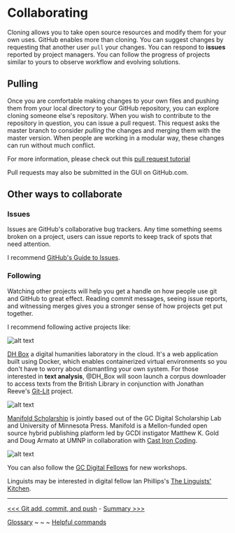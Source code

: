 # Collaborating

Cloning allows you to take open source resources and modify them for your own uses. GitHub enables more than cloning. You can suggest changes by requesting that another user `pull` your changes. You can respond to **issues** reported by project managers. You can follow the progress of projects similar to yours to observe workflow and evolving solutions.

## Pulling

Once you are comfortable making changes to your own files and pushing them from your local directory to your GitHub repository, you can explore cloning someone else's repository. When you wish to contribute to the repository in question, you can issue a pull request. This request asks the master branch to consider *pulling* the changes and merging them with the master version. When people are working in a modular way, these changes can run without much conflict.  

For more information, please check out this [pull request tutorial](http://yangsu.github.io/pull-request-tutorial/)

Pull requests may also be submitted in the GUI on GitHub.com.

## Other ways to collaborate

### Issues

Issues are GitHub's collaborative bug trackers. Any time something seems broken on a project, users can issue reports to keep track of spots that need attention. 

I recommend [GitHub's Guide to Issues](https://guides.github.com/features/issues/). 

### Following

Watching other projects will help you get a handle on how people use git and GitHub to great effect. Reading commit messages, seeing issue reports, and witnessing merges gives you a stronger sense of how projects get put together. 

I recommend following active projects like:

![alt text][DH_Box]

[DH_Box]: https://github.com/jojokarlin/Git_DRI_Jan_2017/blob/master/images/dhbox_logo.jpg "DH laboratory in the cloud" 

[DH Box](https://github.com/DH-Box/dhbox) a digital humanities laboratory in the cloud. It's a web application built using Docker, which enables containerized virtual environments so you don't have to worry about dismantling your own system. For those interested in **text analysis**, @DH_Box will soon launch a corpus downloader to access texts from the British Library in conjunction with Jonathan Reeve's [Git-Lit](https://github.com/Git-Lit) project.


![alt text][Manifold Scholarship]

[Manifold Scholarship]: https://github.com/jojokarlin/Git_DRI_Jan_2017/blob/master/images/Manifold_logo.png "Screenshot of different versions logged via git" 
[Manifold Scholarship](https://github.com/ManifoldScholar) is jointly based out of the GC Digital Scholarship Lab and University of Minnesota Press. Manifold is a Mellon-funded open source hybrid publishing platform led by GCDI instigator Matthew K. Gold and Doug Armato at UMNP in collaboration with [Cast Iron Coding](http://castironcoding.com/). 

![alt text][GC Digital Fellows]

[GC Digital Fellows]: https://github.com/jojokarlin/Git_DRI_Jan_2017/blob/master/images/gcdri_logo.png "find all the workshops in the digital fellows repo" 

You can also follow the [GC Digital Fellows](https://github.com/GCDigitalFellows) for new workshops.

Linguists may be interested in digital fellow Ian Phillips's [The Linguists' Kitchen](https://github.com/itphillips/TLK).

---

[<<< Git add, commit, and push](gitclone.md) - [Summary >>>](summary.md)  

[Glossary](glossary.md) ~ ~ ~ [Helpful commands](helpfulcommands.md)
